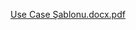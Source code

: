 [Use Case Şablonu.docx.pdf](https://github.com/user-attachments/files/19438012/Use.Case.Sablonu.docx.pdf)
